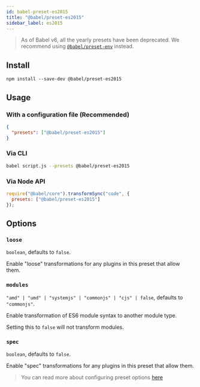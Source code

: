 ```yaml
---
id: babel-preset-es2015
title: "@babel/preset-es2015"
sidebar_label: es2015
---
```


> As of Babel v6, all the yearly presets have been deprecated.
> We recommend using [`@babel/preset-env`](preset-env.md) instead.

## Install

```shell npm2yarn
npm install --save-dev @babel/preset-es2015
```

## Usage

### With a configuration file (Recommended)

```json title="babel.config.json"
{
  "presets": ["@babel/preset-es2015"]
}
```

### Via CLI

```sh title="Shell"
babel script.js --presets @babel/preset-es2015
```

### Via Node API

```js title="JavaScript"
require("@babel/core").transformSync("code", {
  presets: ["@babel/preset-es2015"]
});
```

## Options

### `loose`

`boolean`, defaults to `false`.

Enable "loose" transformations for any plugins in this preset that allow them.

### `modules`

`"amd" | "umd" | "systemjs" | "commonjs" | "cjs" | false`, defaults to `"commonjs"`.

Enable transformation of ES6 module syntax to another module type.

Setting this to `false` will not transform modules.

### `spec`

`boolean`, defaults to `false`.

Enable "spec" transformations for any plugins in this preset that allow them.

> You can read more about configuring preset options [here](https://babeljs.io/docs/en/presets#preset-options)
